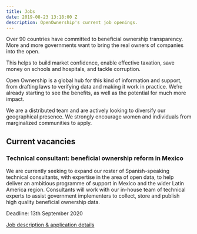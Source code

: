 ```yaml
---
title: Jobs
date: 2019-08-23 13:18:00 Z
description: OpenOwnership's current job openings.
---
```


Over 90 countries have committed to beneficial ownership transparency. More and more governments want to bring the real owners of companies into the open. 

This helps to build market confidence, enable effective taxation, save money on schools and hospitals, and tackle corruption. 

Open Ownership is a global hub for this kind of information and support, from drafting laws to verifying data and making it work in practice. We’re already starting to see the benefits, as well as the potential for much more impact. 

We are a distributed team and are actively looking to diversify our geographical presence. We strongly encourage women and individuals from marginalized communities to apply.

## Current vacancies

### Technical consultant: beneficial ownership reform in Mexico

We are currently seeking to expand our roster of Spanish-speaking technical consultants, with expertise in the area of open data, to help deliver an ambitious programme of support in Mexico and the wider Latin America region. Consultants will work with our in-house team of technical experts to assist government implementers to collect, store and publish high quality beneficial ownership data.

Deadline: 13th September 2020

[Job description & application details](/uploads/MX%20Technical%20Consultancy%20ToR%2026.08.20.pdf)
